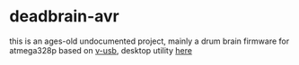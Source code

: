 # deadbrain-avr

this is an ages-old undocumented project, mainly a drum brain firmware for atmega328p based on [v-usb](https://www.obdev.at/products/vusb/index.html), desktop utility [here](https://github.com/demon36/deadbrain-ui)

